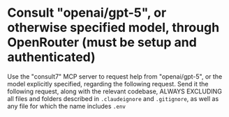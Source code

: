 # Consult "openai/gpt-5", or otherwise specified model, through OpenRouter (must be setup and authenticated)

Use the "consult7" MCP server to request help from "openai/gpt-5", or the model explicitly specified, regarding the following request.
Send it the following request, along with the relevant codebase, ALWAYS EXCLUDING all files and folders described in `.claudeignore` and `.gitignore`, as well as any file for which the name includes `.env`
